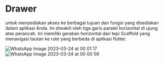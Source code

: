 # Drawer
untuk menyediakan akses ke berbagai tujuan dan fungsi yang disediakan dalam aplikasi 
Anda. Ini diwakili oleh tiga garis paralel horizontal di ujung atas perancah. Ini memiliki 
gerakan horizontal dari tepi Scaffold yang menavigasi tautan ke rute yang berbeda di 
aplikasi flutter.


![WhatsApp Image 2023-03-24 at 00 01 17](https://user-images.githubusercontent.com/114218228/227303841-553a646c-c9e1-434f-bfea-cbb5c9a8b6d8.jpeg)
![WhatsApp Image 2023-03-24 at 00 00 59](https://user-images.githubusercontent.com/114218228/227303856-f6c6f264-4656-4d82-8d58-9c2aabe891d1.jpeg)
